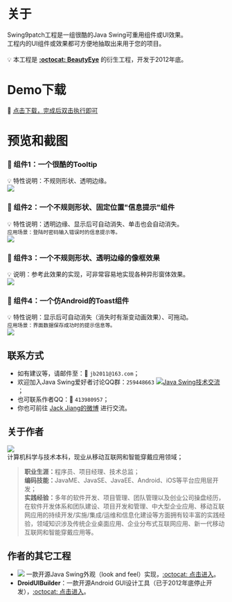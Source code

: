 # 关于
Swing9patch工程是一组很酷的Java Swing可重用组件或UI效果。<br>
工程内的UI组件或效果都可方便地抽取出来用于您的项目。<br>
<br>
:bulb: 本工程是 **[:octocat: BeautyEye](https://github.com/JackJiang2011/beautyeye)** 的衍生工程，开发于2012年底。

# Demo下载
:paperclip: [点击下载，完成后双击执行即可](https://raw.githubusercontent.com/JackJiang2011/Swing9patch/master/dist/Swing9patch.jar)

# 预览和截图
### :triangular_flag_on_post: 组件1：一个很酷的Tooltip
:bulb: 特性说明：不规则形状、透明边缘。<br>
![](https://raw.githubusercontent.com/JackJiang2011/Swing9patch/master/screenshots/tooltip2.png)

### :triangular_flag_on_post: 组件2：一个不规则形状、固定位置"信息提示"组件
:bulb: 特性说明：透明边缘、显示后可自动消失、单击也会自动消失。<br>
`应用场景：登陆时密码输入错误时的信息提示等。`<br>
![](https://raw.githubusercontent.com/JackJiang2011/Swing9patch/master/screenshots/fixtip3.png)<br>

### :triangular_flag_on_post: 组件3：一个不规则形状、透明边缘的像框效果
:bulb: 说明：参考此效果的实现，可非常容易地实现各种异形窗体效果。<br>
![](https://raw.githubusercontent.com/JackJiang2011/Swing9patch/master/screenshots/photoframe_demo3.png)

### :triangular_flag_on_post: 组件4：一个仿Android的Toast组件
:bulb: 特性说明：显示后可自动消失（消失时有渐变动画效果）、可拖动。<br>
`应用场景：界面数据保存成功时的提示信息等。`<br>
![](https://raw.githubusercontent.com/JackJiang2011/Swing9patch/master/screenshots/toast_small_normal.png)<br>

## 联系方式
* 如有建议等，请邮件至：:love_letter: `jb2011@163.com`；</li>
* 欢迎加入Java Swing爱好者讨论QQ群：`259448663`  <a target="_blank" href="http://shang.qq.com/wpa/qunwpa?idkey=9971fb1d1845edc87bdec92ad03f329c1d1f280b1cfe73b6d03c13b0f7f8aba1"><img border="0" src="http://pub.idqqimg.com/wpa/images/group.png" alt="Java Swing技术交流" title="Java Swing技术交流"></a>；
* 也可联系作者QQ：:penguin: `413980957`；
* 你也可前往 [Jack Jiang的微博](http://t.qq.com/jackjiang_is_here/) 进行交流。

## 关于作者
![](https://raw.githubusercontent.com/JackJiang2011/beautyeye/master/screenshots/js2.png)<br>
计算机科学与技术本科，现业从移动互联网和智能穿戴应用领域；<br>
> <b>职业生涯：</b>程序员、项目经理、技术总监；<br>
> <b>编码技能：</b>JavaME、JavaSE、JavaEE、Android、iOS等平台应用层开发；<br>
> <b>实践经验：</b>多年的软件开发、项目管理、团队管理以及创业公司操盘经历，在软件开发体系和团队建设、项目开发和管理、中大型企业应用、移动互联网应用的持续开发/实施/集成/运维和信息化建设等方面拥有较丰富的实践经验，领域知识涉及传统企业桌面应用、企业分布式互联网应用、新一代移动互联网和智能穿戴应用等。

## 作者的其它工程
* ![](https://raw.githubusercontent.com/JackJiang2011/beautyeye/master/screenshots/beautyeye_logo_h.png) 一款开源Java Swing外观（look and feel）实现，[:octocat: 点击进入](https://github.com/JackJiang2011/beautyeye)。<br>
* **DroidUIBuilder**：一款开源Android GUI设计工具（已于2012年底停止开发），[:octocat: 点击进入](https://github.com/JackJiang2011/DroidUIBuilder)。
